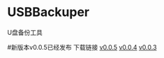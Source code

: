 # USBBackuper
U盘备份工具


#新版本v0.0.5已经发布
下载链接
[v0.0.5](https://github.com/Skyler-std/USBBackuper/releases/download/v0.0.5/005.zip)
[v0.0.4](https://github.com/Skyler-std/USBBackuper/releases/download/v0.0.4/004.zip)
[v0.0.3](https://github.com/Skyler-std/USBBackuper/releases/download/v0.0.3/USBBackuper.Installer.exe)
